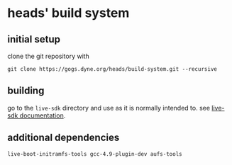 heads' build system
===================

initial setup
-------------

clone the git repository with

```
git clone https://gogs.dyne.org/heads/build-system.git --recursive
```


building
--------

go to the `live-sdk` directory and use as it is normally intended to.
see [live-sdk documentation](https://git.devuan.org/sdk/live-sdk).


additional dependencies
-----------------------

```
live-boot-initramfs-tools gcc-4.9-plugin-dev aufs-tools
```
